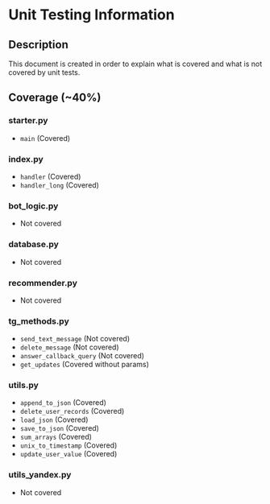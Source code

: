 # Unit Testing Information
## Description
This document is created in order to explain what is covered and what is not covered by unit tests.

## Coverage (~40%)
### starter.py
* `main` (Covered)

### index.py
* `handler` (Covered)
* `handler_long` (Covered)

### bot_logic.py
* Not covered

### database.py
* Not covered

### recommender.py
* Not covered

### tg_methods.py
* `send_text_message` (Not covered)
* `delete_message` (Not covered)
* `answer_callback_query` (Not covered)
* `get_updates` (Covered without params)

### utils.py
* `append_to_json` (Covered)
* `delete_user_records` (Covered)
* `load_json` (Covered)
* `save_to_json` (Covered)
* `sum_arrays` (Covered)
* `unix_to_timestamp` (Covered)
* `update_user_value` (Covered)

### utils_yandex.py
* Not covered